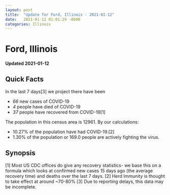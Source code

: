 ```yaml
---
layout: post
title:  "Update for Ford, Illinois - 2021-01-12"
date:   2021-01-12 01:01:29 -0600
categories: Illinois
---
```


# Ford, Illinois
#### Updated 2021-01-12

## Quick Facts

In the last 7 days[3] we project there have been
- *66* new cases of COVID-19
- *4* people have died of COVID-19
- *37* people have recovered from COVID-19[1]

The population in this census area is 12961. By our calculations:
- 10.27% of the population have had COVID-19.[2]
- 1.30% of the population or 169.0 people are actively fighting the virus.

## Synopsis




[1] Most US CDC offices do give any recovery statistics- we base this on a formula which looks at confirmed new cases
15 days ago (the average recovery time) and deaths over the last 7 days.
[2] Herd Immunity is thought to take effect at around ~70-80%
[3] Due to reporting delays, this data may be incomplete. 
    